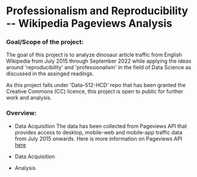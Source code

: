 # Professionalism and Reproducibility -- Wikipedia Pageviews Analysis

### Goal/Scope of the project:
The goal of this project is to analyze dinosaur article traffic from English Wikipedia from July 2015 through September 2022 while applying the ideas around 'reproducibility' and 'professionalism' in the field of Data Science as discussed in the assinged readings.

As this project falls under 'Data-512-HCD' repo that has been granted the Creative Commons (CC) licence, this project is open to public for further work and analysis.

### Overview:

- Data Acquisition 
  The data has been collected from Pageviews API that provides access to desktop, mobile-web and mobile-app traffic data from July 2015 onwards. 
  Here is more information on Pageviews API [here](https://wikitech.wikimedia.org/wiki/Analytics/AQS/Pageviews)



- Data Acquisition


- Analysis



